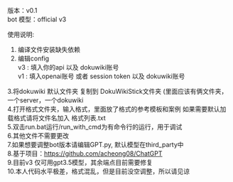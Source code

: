 版本：v0.1  
bot 模型：official v3  
  
使用说明:  
1. 编译文件安装缺失依赖  
2. 编辑config  
	v3 : 填入你的api 以及 dokuwiki账号  
	v1 : 填入openai账号 或者 session token 以及 dokuwiki账号  
	
3.将dokuwiki 默认文件夹 复制到 DokuWikiStick文件夹 (里面应该有俩文件夹，一个server，一个dokuwiki  
4.打开格式文件夹，输入格式，里面放了格式的参考模板和案例 如果需要默认加载格式请将文件名加入 格式列表.txt  
5.双击run.bat运行/run_with_cmd为有命令行的运行，用于调试  
6.其他文件不需要更改  
7.如果想要调整bot版本请编辑GPT.py, 默认模型在third_party中  
8.基于项目：https://github.com/acheong08/ChatGPT  
9.目前v3 仅可用gpt3.5模型，其余端点目前需要修复  
10.本人代码水平极差，格式混乱，但是目前没空调整，所以请见谅  

